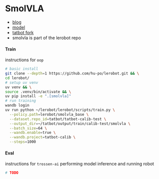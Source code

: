 # SmolVLA

- [blog](https://huggingface.co/blog/smolvla)
- [model](https://huggingface.co/lerobot/smolvla_base)
- [tatbot fork](https://github.com/hu-po/lerobot)
- smolvla is part of the lerobot repo

#### Train

instructions for `oop`

```bash
# basic install
git clone --depth=1 https://github.com/hu-po/lerobot.git && \
cd lerobot/
# setup uv venv
uv venv && \
source .venv/bin/activate && \
uv pip install -e ".[smolvla]"
# run training
wandb login
uv run python ~/lerobot/lerobot/scripts/train.py \
  --policy.path=lerobot/smolvla_base \
  --dataset.repo_id=tatbot/tatbot-calib-test \
  --output_dir=~/tatbot/output/train/calib-test/smolvla \
  --batch_size=64 \
  --wandb.enable=true \
  --wandb.project=tatbot-calib \
  --steps=1000
```

#### Eval

instructions for `trossen-ai` performing model inference and running robot

```bash
# TODO
```
